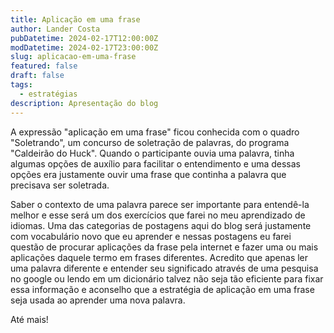 ```yaml
---
title: Aplicação em uma frase
author: Lander Costa
pubDatetime: 2024-02-17T12:00:00Z
modDatetime: 2024-02-17T23:00:00Z
slug: aplicacao-em-uma-frase
featured: false
draft: false
tags:
  - estratégias
description: Apresentação do blog
---
```


A expressão "aplicação em uma frase" ficou conhecida com o quadro "Soletrando", um concurso de soletração de palavras, do programa "Caldeirão do Huck". Quando o participante ouvia uma palavra, tinha algumas opções de auxílio para facilitar o entendimento e uma dessas opções era justamente ouvir uma frase que continha a palavra que precisava ser soletrada.

Saber o contexto de uma palavra parece ser importante para entendê-la melhor e esse será um dos exercícios que farei no meu aprendizado de idiomas. Uma das categorias de postagens aqui do blog será justamente com vocabulário novo que eu aprender e nessas postagens eu farei questão de procurar aplicações da frase pela internet e fazer uma ou mais aplicações daquele termo em frases diferentes. Acredito que apenas ler uma palavra diferente e entender seu significado através de uma pesquisa no google ou lendo em um dicionário talvez não seja tão eficiente para fixar essa informação e aconselho que a estratégia de aplicação em uma frase seja usada ao aprender uma nova palavra.

Até mais!